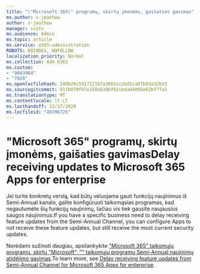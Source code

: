 ```yaml
---
title: "\"Microsoft 365\" programų, skirtų įmonėms, gaišaties gavimas"
ms.author: v-jmathew
author: v-jmathew
manager: scotv
ms.audience: Admin
ms.topic: article
ms.service: o365-administration
ROBOTS: NOINDEX, NOFOLLOW
localization_priority: Normal
ms.collection: Adm_O365
ms.custom:
- "9003964"
- "7020"
ms.openlocfilehash: 249b28c5917121b7a3665cc2ed1ca5fb8da32bd3
ms.sourcegitcommit: 91fb078f07e258eb19bf82cbdad4095e62bf77a1
ms.translationtype: MT
ms.contentlocale: lt-LT
ms.lasthandoff: 12/17/2020
ms.locfileid: "49706725"
---
```

# <a name="delay-receiving-updates-to-microsoft-365-apps-for-enterprise"></a><span data-ttu-id="45ea8-102">"Microsoft 365" programų, skirtų įmonėms, gaišaties gavimas</span><span class="sxs-lookup"><span data-stu-id="45ea8-102">Delay receiving updates to Microsoft 365 Apps for enterprise</span></span>

<span data-ttu-id="45ea8-103">Jei turite konkretų verslą, kad būtų vėluojama gauti funkcijų naujinimus iš Semi-Annual kanalo, galite konfigūruoti taikomąsias programas, kad negautumėte šių funkcijų naujinimų, tačiau vis tiek gausite naujausius saugos naujinimus.</span><span class="sxs-lookup"><span data-stu-id="45ea8-103">If you have a specific business need to delay receiving feature updates from the Semi-Annual Channel, you can configure Apps to not receive these feature updates, but still receive the most current security updates.</span></span>

<span data-ttu-id="45ea8-104">Norėdami sužinoti daugiau, apsilankykite ["Microsoft 365" taikomųjų programų, skirtų "Microsoft", "" taikomųjų programų Semi-Annual naujinimų atidėjimo gavimas](https://go.microsoft.com/fwlink/?linkid=2109533).</span><span class="sxs-lookup"><span data-stu-id="45ea8-104">To learn more, see [Delay receiving feature updates from Semi-Annual Channel for Microsoft 365 Apps for enterprise](https://go.microsoft.com/fwlink/?linkid=2109533).</span></span>
